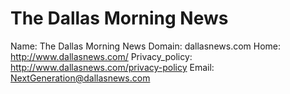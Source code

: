 
# The Dallas Morning News

Name: The Dallas Morning News
Domain: dallasnews.com
Home: http://www.dallasnews.com/
Privacy_policy: http://www.dallasnews.com/privacy-policy
Email: NextGeneration@dallasnews.com
